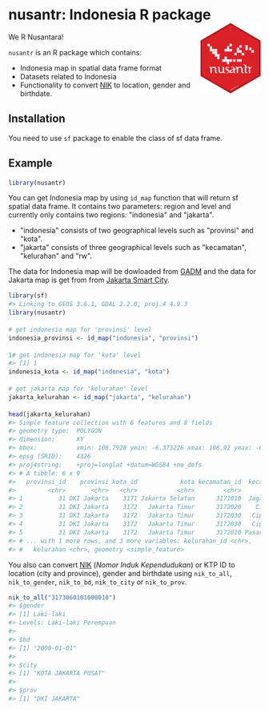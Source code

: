 
<!-- README.md is generated from README.Rmd. Please edit that file -->
nusantr: Indonesia R package <img src="man/figures/logo.png" align="right" height="140" width="120"/>
=====================================================================================================

We R Nusantara!

`nusantr` is an R package which contains:

-   Indonesia map in spatial data frame format
-   Datasets related to Indonesia
-   Functionality to convert [NIK](https://en.wikipedia.org/wiki/Indonesian_identity_card) to location, gender and birthdate.

Installation
------------

You need to use `sf` package to enable the class of sf data frame.

Example
-------

``` r
library(nusantr)
```

You can get Indonesia map by using `id_map` function that will return sf spatial data frame. It contains two parameters: region and level and currently only contains two regions: "indonesia" and "jakarta".

-   "indonesia" consists of two geographical levels such as "provinsi" and "kota".
-   "jakarta" consists of three geographical levels such as "kecamatan", "kelurahan" and "rw".

The data for Indonesia map will be dowloaded from [GADM](http://www.gadm.org/) and the data for Jakarta map is get from from [Jakarta Smart City](http://smartcity.jakarta.go.id).

``` r
library(sf)
#> Linking to GEOS 3.6.1, GDAL 2.2.0, proj.4 4.9.3
library(nusantr)

# get indonesia map for 'provinsi' level
indonesia_provinsi <- id_map("indonesia", "provinsi")

1# get indonesia map for 'kota' level
#> [1] 1
indonesia_kota <- id_map("indonesia", "kota")

# get jakarta map for 'kelurahan' level
jakarta_kelurahan <- id_map("jakarta", "kelurahan")

head(jakarta_kelurahan)
#> Simple feature collection with 6 features and 8 fields
#> geometry type:  POLYGON
#> dimension:      XY
#> bbox:           xmin: 106.7928 ymin: -6.373226 xmax: 106.92 ymax: -6.331914
#> epsg (SRID):    4326
#> proj4string:    +proj=longlat +datum=WGS84 +no_defs
#> # A tibble: 6 x 9
#>   provinsi_id    provinsi kota_id            kota kecamatan_id  kecamatan
#>         <chr>       <chr>   <chr>           <chr>        <chr>      <chr>
#> 1          31 DKI Jakarta    3171 Jakarta Selatan      3171010  Jagakarsa
#> 2          31 DKI Jakarta    3172   Jakarta Timur      3172020    Ciracas
#> 3          31 DKI Jakarta    3172   Jakarta Timur      3172030   Cipayung
#> 4          31 DKI Jakarta    3172   Jakarta Timur      3172030   Cipayung
#> 5          31 DKI Jakarta    3172   Jakarta Timur      3172010 Pasar Rebo
#> # ... with 1 more rows, and 3 more variables: kelurahan_id <chr>,
#> #   kelurahan <chr>, geometry <simple_feature>
```

You also can convert [NIK](https://en.wikipedia.org/wiki/Indonesian_identity_card) (*Nomor Induk Kependudukan*) or KTP ID to location (city and province), gender and birthdate using `nik_to_all`, `nik_to_gender`, `nik_to_bd`, `nik_to_city` or `nik_to_prov`.

``` r
nik_to_all("3173060101000010")
#> $gender
#> [1] Laki-laki
#> Levels: Laki-laki Perempuan
#> 
#> $bd
#> [1] "2000-01-01"
#> 
#> $city
#> [1] "KOTA JAKARTA PUSAT"
#> 
#> $prov
#> [1] "DKI JAKARTA"
```
